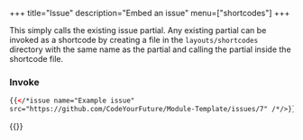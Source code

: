 +++
title="Issue"
description="Embed an issue"
menu=["shortcodes"]
+++

This simply calls the existing issue partial. Any existing partial can be invoked as a shortcode by creating a file in the `layouts/shortcodes` directory with the same name as the partial and calling the partial inside the shortcode file.

### Invoke

```html
{{</*issue name="Example issue"
src="https://github.com/CodeYourFuture/Module-Template/issues/7" /*/>}}
```

{{<issue name="Example issue" src="https://github.com/CodeYourFuture/Module-Template/issues/7" >}}
